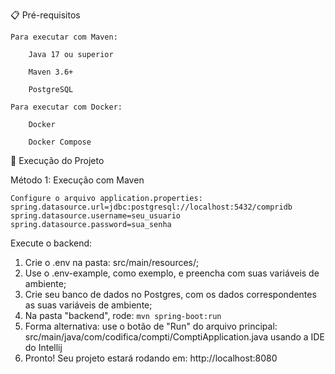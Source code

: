 📋  Pré-requisitos

    Para executar com Maven:

        Java 17 ou superior

        Maven 3.6+

        PostgreSQL

    Para executar com Docker:

        Docker

        Docker Compose

🚀 Execução do Projeto

Método 1: Execução com Maven
```
Configure o arquivo application.properties:
spring.datasource.url=jdbc:postgresql://localhost:5432/compridb
spring.datasource.username=seu_usuario
spring.datasource.password=sua_senha
```
Execute o backend:
1) Crie o .env na pasta: src/main/resources/;
2) Use o .env-example, como exemplo, e preencha com suas variáveis de ambiente;
3) Crie seu banco de dados no Postgres, com os dados correspondentes as suas variáveis de ambiente;
4) Na pasta "backend", rode: `mvn spring-boot:run`
5) Forma alternativa: use o botão de "Run" do arquivo principal: src/main/java/com/codifica/compti/ComptiApplication.java usando a IDE do Intellij
6) Pronto! Seu projeto estará rodando em: http://localhost:8080
